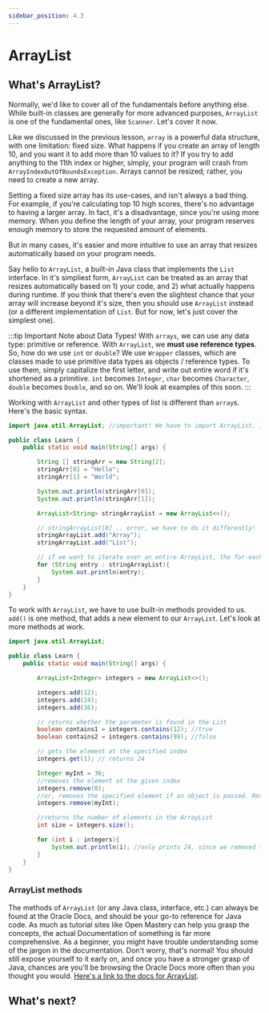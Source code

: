 ```yaml
---
sidebar_position: 4.3
---
```


# ArrayList

## What's ArrayList?

Normally, we'd like to cover all of the fundamentals before anything else. While built-in classes are generally for more advanced purposes, `ArrayList` is one of the fundamental ones, like `Scanner`. Let's cover it now.

Like we discussed in the previous lesson, `array` is a powerful data structure, with one limitation: fixed size. What happens if you create an array of length 10, and you want it to add more than 10 values to it? If you try to add anything to the 11th index or higher, simply, your program will crash from `ArrayIndexOutOfBoundsException`. Arrays cannot be resized; rather, you need to create a new array.

Setting a fixed size array has its use-cases, and isn't always a bad thing. For example, if you're calculating top 10 high scores, there's no advantage to having a larger array. In fact, it's a disadvantage, since you're using more memory. When you define the length of your array, your program reserves enough memory to store the requested amount of elements.

But in many cases, it's easier and more intuitive to use an array that resizes automatically based on your program needs.

Say hello to `ArrayList`, a built-in Java class that implements the `List` interface. In it's simpliest form, `ArrayList` can be treated as an array that resizes automatically based on 1) your code, and 2) what actually happens during runtime. If you think that there's even the slightest chance that your array will increase beyond it's size, then you should use `ArrayList` instead (or a different implementation of `List`. But for now, let's just cover the simplest one).

:::tip Important Note about Data Types!
With `arrays`, we can use any data type: primitive or reference. With `ArrayList`, we **must use reference types**. So, how do we use `int` or `double`? We use `Wrapper` classes, which are classes made to use primitive data types as objects / reference types. To use them, simply capitalize the first letter, and write out entire word if it's shortened as a primitive. `int` becomes `Integer`, `char` becomes `Character`, `double` becomes `Double`, and so on. We'll look at examples of this soon.
:::

Working with `ArrayList` and other types of list is different than `array`s. Here's the basic syntax.

```java
import java.util.ArrayList; //important! We have to import ArrayList. If you're using a modern IDE, it'll tell you this as well.

public class Learn {
    public static void main(String[] args) {

        String [] stringArr = new String[2];
        stringArr[0] = "Hello";
        stringArr[1] = "World";

        System.out.println(stringArr[0]);
        System.out.println(stringArr[1]);

        ArrayList<String> stringArrayList = new ArrayList<>();

        // stringArrayList[0] .. error, we have to do it differently!
        stringArrayList.add("Array");
        stringArrayList.add("List");

        // if we want to iterate over an entire ArrayList, the for-each loop is very suitable!
        for (String entry : stringArrayList){
            System.out.println(entry);
        }
    }
}
```

To work with `ArrayList`, we have to use built-in methods provided to us. `add()` is one method, that adds a new element to our `ArrayList`. Let's look at more methods at work.

```java
import java.util.ArrayList;

public class Learn {
    public static void main(String[] args) {

        ArrayList<Integer> integers = new ArrayList<>();

        integers.add(12);
        integers.add(24);
        integers.add(36);

        // returns whether the parameter is found in the List
        boolean contains1 = integers.contains(12); //true
        boolean contains2 = integers.contains(99); //false

        // gets the element at the specified index
        integers.get(1); // returns 24

        Integer myInt = 36;
        //removes the element at the given index
        integers.remove(0);
        //or, removes the specified element if an object is passed. Returns a boolean if successful or not.
        integers.remove(myInt);

        //returns the number of elements in the ArrayList
        int size = integers.size();

        for (int i : integers){
            System.out.println(i); //only prints 24, since we removed the other elements
        }
    }
}
```

### ArrayList methods

The methods of `ArrayList` (or any Java class, interface, etc.) can always be found at the Oracle Docs, and should be your go-to reference for Java code. As much as tutorial sites like Open Mastery can help you grasp the concepts, the actual Documentation of something is far more comprehensive. As a beginner, you might have trouble understanding some of the jargon in the documentation. Don't worry, that's normal! You should still expose yourself to it early on, and once you have a stronger grasp of Java, chances are you'll be browsing the Oracle Docs more often than you thought you would. [Here's a link to the docs for ArrayList](https://docs.oracle.com/javase/8/docs/api/java/util/ArrayList.html).

## What's next?
